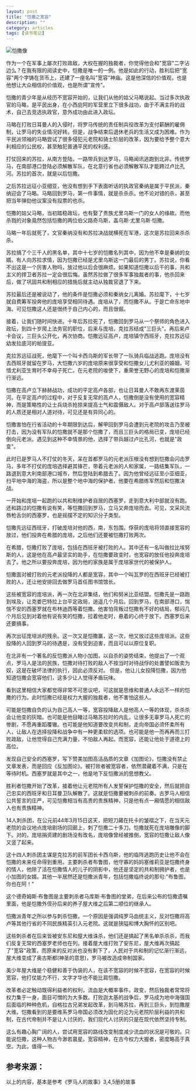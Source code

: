 ```yaml
---
layout: post
title: "恺撒之宽容"
description: ""
category: articles
tags: [读书笔记]
---
```


![恺撒像](http://7xq85r.com1.z0.glb.clouddn.com/image.jpeg)

作为一个在军事上屡次打败政敌，大权在握的独裁者，你觉得他会和"宽容"二字沾边么？在我有限的阅读史中，恺撒是唯一的一例。他是如此的行动，胜利后把"宽容"两个字铸在货币上，还建了一座名叫"宽容"神庙。这是他深信的价值观，也是他想让大众相信的价值观，也是所谓"宣传"。

恺撒的青少年是从经历不宽容开始的，让我们从他的姑父马略说起。当过多次执政官的马略，是平民出身，在小西庇阿的军营里立下很多战功，由于不满主将的战术，自己去竞选执政官，意外成功由此进入政坛。

马略在打败日耳曼人的入侵时，将罗马传统的责任制兵役改革为支付薪酬的雇佣制，让罗马的失业情况好转。但是，战争结束后退休老兵的生活又成为困难。作为平民派领袖的马略尝试了很多侵犯元老院和骑士阶层的改革，因为要给予整个意大利相应的公民权，甚至触犯普通平民的权利感。

打仗回来的苏拉，从南方登陆，一路带兵到达罗马，马略闻讯逃跑到北非。传统罗马，在南部港口登陆必须解散军队，在北意行省也必须解散军队才能跨过卢比孔河。苏拉的首次，就是以后恺撒。

之后苏拉远征小亚细亚，他没有想到手下表面听话的执政官秦纳是属于平民派，秦纳迎会了马略。马略回到罗马，第一件事情，就是杀杀杀。他不论对错的杀，甚至把当年弹劾他议案没有投票的也杀。

恺撒的姑父马略，当初踏稳政坛，也有娶了贵族尤里乌斯一门的女人的缘故。而他杀戮的对象竟然包括恺撒的两位伯父路奇乌斯，盖乌斯·尤里乌斯·恺撒。

马略一年后就死了，文官秦纳没有和苏拉决战就横死在军港，这次是苏拉回来杀杀杀。

苏拉搞了个三千人的黑名单，其中十七岁的恺撒名列其中，因为他不幸是秦纳的女婿。有人向苏拉求情，因为恺撒已经是尤里乌斯这一门最后的男丁。苏拉说，你看不出这是一个厉害人物吗，放过他以后会很麻烦。如果知道恺撒以后干的事，共和主义的捍卫者苏拉一定会很后悔。虽然苏拉做了很多军事独裁者的事，他杀回来后，做了巩固共和制相应的措施后就主动从独裁官退了下来。

苏拉最后还是被说动了，他的条件是恺撒必须和秦纳女儿离婚。苏拉麾下，十七岁就自费筹军投奔他的庞培享受相同待遇。庞培从了，而恺撒不从。于是亡命东地中海。可见恺撒这人还是很终于自己内心的，而且很倔。

接着，让我们随时间快进。十年后苏拉死了，恺撒回到罗马从一个祭师的角色进入政坛，到四十岁爬上法务官的职位，后来与庞培，克拉苏结成"三巨头"。再后来卢卡会议，三巨头公开化，再次协商。恺撒远征高卢，庞培镇守西班牙，克拉苏远征幼发拉底河的帕提亚。

克拉苏远征战死，他麾下一个叫卡西乌斯的军长带了一队骑兵临战逃跑。庞培没有去西班牙就留在罗马，大恺撒六岁的庞培原来很享受和恺撒女儿尤利亚的婚姻，可惜尤利亚生育时不幸母子死亡。在元老院的唆使下，重荣誉无野心的庞培和恺撒渐行渐远。

恺撒在高卢立下赫赫战功，成功的平定高卢各部，也让日耳曼人不敢再东渡莱茵河。在平定高卢的过程中，对于反复无常的高卢人，恺撒倒是没有使用的宽容精神，而是策略性的让士兵烧杀抢掠来提高士气和震慑敌人。对于高卢部落送往罗马的人质还是相对人道对待，可见还是有异同心的。

恺撒害怕在行省活动的十年期限到达后，解甲回到罗马会遭到元老院的攻击乃至被打击，因为没有军队的恺撒就不是那个恺撒了，而且三巨头的格局已变，庞培已经倒向元老派。遇见到这种不幸情景的他，选择了带兵越过卢比孔河，也就是"政变"。

此时已是罗马人不打仗的冬天，呆在首都罗马的元老派压根没有想到恺撒会闪击罗马，多年不打仗的庞培选择避其锋芒，带着元老派的人和家属，一路结集军队，一路退到意大利南部港口城市，然后登陆到希腊去了。因为他曾经远征至小亚细亚，扫平地中海的海盗，所以是整个地中海的保护者。他要在希腊练军然后和恺撒决战。

一开始和庞培一起跑的以共和制维护者自居的西塞罗，走到意大利中部就没有跑。还和路过的恺撒有说有笑，等恺撒回到罗马，立马又奔庞培而去。可见，文采风流唇枪舌剑的西塞罗，也是摇摆不定的知识分子类型。

恺撒先远征西班牙，打破庞培对他的西，南，东包围。俘获的庞培将领直接宽容的放过，他们投奔在希腊的庞培，之后他们还要被恺撒打败两次。

在希腊，恺撒打败了庞培，包括在西班牙被打败的人。其中还有一名叫做拉比埃努斯的人，这是他在高卢最坚实的助手，在恺撒要政变时，也宽容的放任他投奔庞培去了。他之所以要投奔庞培，因为他的家族是属于庞培家世代的被保护人。

恺撒面对被打败的元老派投降的人都是宽容，其中一个叫瓦罗的在西班牙已经被打败的人，还让他安排回去做罗马首任图书馆馆长。

这些被宽容的庞培派，再一次在北非集结，他们和努米比亚结盟。恺撒先是一路跑到埃及，让克娄巴特拉上台平定政局，逍遥几个月后。回到罗马，在南部港口，惴惴不安的西塞罗就在布林迪西等着恺撒。他害怕背叛过恺撒有不好的结局，郁闷几个月后见到对着他有说有笑的恺撒，拉着他走时，悬着的心终于放下。西塞罗后来还要搞事。

再次出征庞培派的残余。这一次又是恺撒赢，这一次，他又放过这些庞培派。这些投降的人回到罗马的待遇是，没有受到迫害，而且可以以原位复职。

在北非有一个著名的反恺撒派人物小加图，以自杀的姿势结束，他提出了一个观点，罗马人是法的民族，恺撒对待打败的敌人不按当时对待战俘的处置譬如贩卖为奴，这是在破坏法律的执行，因此必须反对。 但是，他让儿女投降恺撒，因为他知道恺撒会宽容他们，这多少让人觉得矛盾玩味。

看到这里相信大家都觉得非常不可思议吧，可这就是思维和普通人永远不一样的恺撒的行为。此时恺撒已经是权力大握的独裁者，他不害怕这些人。

可能是恺撒自负的认为自己高人一等，宽容投降敌人是他高人一等的体现，杀杀杀会让他变的灰暗。也可能是他目睹过马略苏拉时的内乱，让很多无辜罗马人死亡的惨剧，不愿再重蹈覆辙。也可能是他知道要改变共和制，走向帝国必须怀柔所有人，让敌人在选择投降和战争中有一种更柔软的选项。也可能是他一而再再而三打败政敌，让他觉得自己充满力量，不怕敌人再起。而宽容，还能让他处于道德上的高位。

发现自己安全的西塞罗，写下赞美加图高洁品质的文章《加图论》，恺撒没有禁止文章发表，而是回应《反加图论》。被打败者被宽容者，依然潜藏着不满，只是在等待时机。西塞罗就是其中之一，他是地下反恺撒派的思想教父。

胜利者恺撒开始了改革，接着他让元老院所有人发誓保护恺撒的安全，然后就把自己忠实的西班牙和日耳曼卫队解散了。这就是恺撒要被刺杀的前奏。古罗马人相信公共誓言的庄严，可见恺撒相当有高贵的贵族精神，只是他有点一厢情愿的相信敌人也有贵族精神。

14人刺杀团，在公元前44年3月15日这天，把短刀藏在托卡的皱褶之下，在当天元老院的会议地点庞培剧场的回廊上，刺了恺撒二十多刀。恺撒就死在庞培雕像的脚下。对的，庞培捐资建的剧场没有改名，庞培像曾经被推倒，宽容的恺撒让敌人像又竖了起来。

这十四人刺杀团主谋是克拉苏的前军团长卡西乌斯，他的临阵逃跑历史让他不会在恺撒的未来任命得到重用。主要刺杀者布鲁图，他守寡的妈妈塞维莉亚是恺撒终身的情人，他除了活在恺撒情人的儿子的阴影中，他还是坚定的共和制拥护者，也是小加图的女婿。其他一半居然还是恺撒派青年，包括恺撒临终说的那句:"布鲁图，你也在阿！"

这个德奇姆斯·布鲁图是主要刺杀者马库斯·布鲁图的堂弟，在后来公布的恺撒遗嘱里面，他是恺撒外侄孙后来的养子屋大维之后第二顺位的继承人。

恺撒派青年之所以参与刺杀恺撒，一个原因是强调纯罗马血统主义，反对恺撒将高卢等其他行省的不同民族精英引入元老院。这就是狭隘和博大胸怀的区别吧。

这些刺杀者在后来皆被安东尼和屋大维诛杀，他们还是搞起了黑名单杀杀杀，而我们反复无常的西塞罗老师也在列。接着屋大维打败了安东尼，屋大维再次搞起了"宽容"政策，而原来的反对派也没有剩下了，人民对于共和制的记忆渐行渐远，屋大维变成了奥古斯都(神圣的意思)，罗马被改造成帝制国家。

美少年屋大维是个稳健和善于伪装的人，在该不宽容的时候不宽容，在宽容的时候宽容，他打仗能力不行，文字才华也不能比肩恺撒。

改革者必定触动既得利益者的权利，流血是大概率事件。政变，然后独裁者常常将权力集于一身，面目可憎的为大多数。打败迦太基的战争后，罗马成为地中海强国后面临的种种危机，自格拉古兄弟发起改革，到马略苏拉，再到三巨头，到恺撒屋大维。恺撒看到的是要维系罗马帝国必须改为固化的沦为元老院阶层利益的共和制，在古代帝制并不是让人讨厌的，我们现代人讨厌的只是在现代依然坚持专制。

这么有趣心胸广阔的人，尝试用宽容的路线改变制度减少流血的状况是可敬的。只能说恺撒，这种人物古今渺若晨星。宽容精神，在古今权力大握者，密度略高于真空。为此，值得一书。

参考来源：
--------
以上的内容，基本是参考《罗马人的故事》3,4,5册的故事
